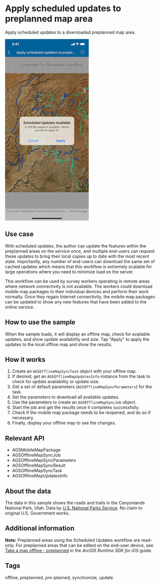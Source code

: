 # Apply scheduled updates to preplanned map area

Apply scheduled updates to a downloaded preplanned map area.

![Apply Scheduled Updates to Preplanned Map Area Sample](apply-scheduled-updates-to-preplanned-map-area.png)

## Use case

With scheduled updates, the author can update the features within the preplanned areas on the service once, and multiple end-users can request these updates to bring their local copies up to date with the most recent state. Importantly, any number of end-users can download the same set of cached updates which means that this workflow is extremely scalable for large operations where you need to minimize load on the server.

This workflow can be used by survey workers operating in remote areas where network connectivity is not available. The workers could download mobile map packages to their individual devices and perform their work normally. Once they regain Internet connectivity, the mobile map packages can be updated to show any new features that have been added to the online service.

## How to use the sample

When the sample loads, it will display an offline map, check for available updates, and show update availability and size. Tap "Apply" to apply the updates to the local offline map and show the results.

## How it works

1. Create an `AGSOfflineMapSyncTask` object with your offline map.
2. If desired, get an `AGSOfflineMapUpdatesInfo` instance from the task to check for update availability or update size.
3. Get a set of default parameters (`AGSOfflineMapSyncParameters`) for the task.
4. Set the parameters to download all available updates.
5. Use the parameters to create an `AGSOfflineMapSyncJob` object.
6. Start the job and get the results once it completes successfully.
7. Check if the mobile map package needs to be reopened, and do so if necessary.
8. Finally, display your offline map to see the changes.

## Relevant API

* AGSMobileMapPackage
* AGSOfflineMapSyncJob
* AGSOfflineMapSyncParameters
* AGSOfflineMapSyncResult
* AGSOfflineMapSyncTask
* AGSOfflineMapUpdatesInfo

## About the data

The data in this sample shows the roads and trails in the Canyonlands National Park, Utah. Data by [U.S. National Parks Service](https://public-nps.opendata.arcgis.com/). No claim to original U.S. Government works.

## Additional information

**Note:** Preplanned areas using the Scheduled Updates workflow are read-only. For preplanned areas that can be edited on the end-user device, see [Take a map offline - preplanned](https://developers.arcgis.com/ios/latest/swift/guide/take-map-offline-preplanned.htm) in the *ArcGIS Runtime SDK for iOS* guide.

## Tags

offline, preplanned, pre-planned, synchronize, update

